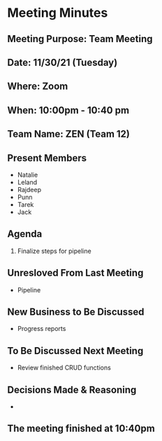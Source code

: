 # Meeting Minutes

## Meeting Purpose: Team Meeting

## Date: 11/30/21 (Tuesday)

## Where: Zoom

## When: 10:00pm - 10:40 pm

## Team Name: ZEN (Team 12)

## Present Members

- Natalie
- Leland
- Rajdeep
- Punn
- Tarek
- Jack

## Agenda

1. Finalize steps for pipeline

## Unresloved From Last Meeting

- Pipeline

## New Business to Be Discussed

- Progress reports

## To Be Discussed Next Meeting

- Review finished CRUD functions

## Decisions Made & Reasoning

- 

## The meeting finished at 10:40pm
